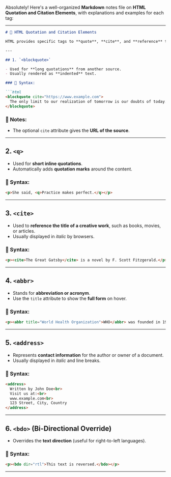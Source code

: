 Absolutely! Here's a well-organized **Markdown** notes file on **HTML Quotation and Citation Elements**, with explanations and examples for each tag:

---

```markdown
# 📝 HTML Quotation and Citation Elements

HTML provides specific tags to **quote**, **cite**, and **reference** text properly. These tags give semantic meaning to the content and improve accessibility, SEO, and readability.

---

## 1. `<blockquote>`

- Used for **long quotations** from another source.
- Usually rendered as **indented** text.

### 🔹 Syntax:

```html
<blockquote cite="https://www.example.com">
  The only limit to our realization of tomorrow is our doubts of today.
</blockquote>
```

### 🧠 Notes:
- The optional `cite` attribute gives the **URL of the source**.

---

## 2. `<q>`

- Used for **short inline quotations**.
- Automatically adds **quotation marks** around the content.

### 🔹 Syntax:

```html
<p>She said, <q>Practice makes perfect.</q></p>
```

---

## 3. `<cite>`

- Used to **reference the title of a creative work**, such as books, movies, or articles.
- Usually displayed in *italic* by browsers.

### 🔹 Syntax:

```html
<p><cite>The Great Gatsby</cite> is a novel by F. Scott Fitzgerald.</p>
```

---

## 4. `<abbr>`

- Stands for **abbreviation or acronym**.
- Use the `title` attribute to show the **full form** on hover.

### 🔹 Syntax:

```html
<p><abbr title="World Health Organization">WHO</abbr> was founded in 1948.</p>
```

---

## 5. `<address>`

- Represents **contact information** for the author or owner of a document.
- Usually displayed in *italic* and line breaks.

### 🔹 Syntax:

```html
<address>
  Written by John Doe<br>
  Visit us at:<br>
  www.example.com<br>
  123 Street, City, Country
</address>
```

---

## 6. `<bdo>` (Bi-Directional Override)

- Overrides the **text direction** (useful for right-to-left languages).

### 🔹 Syntax:

```html
<p><bdo dir="rtl">This text is reversed.</bdo></p>
```

---